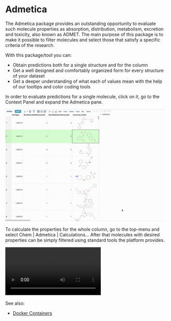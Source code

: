 # Admetica

The Admetica package provides an outstanding opportunity to evaluate such molecule properties as absorption, distribution, metabolism, excretion and toxicity, also known as ADMET. The main purpose of this package is to make it possible to filter molecules and select those that satisfy a specific criteria of the research.
 
With this package/tool you can:
* Obtain predictions both for a single structure and for the column
* Get a well designed and comfortably organized form for every structure of your dataset
* Get a deeper understanding of what each of values mean with the help of our tooltips and color coding tools

In order to evaluate predictions for a single molecule, click on it, go to the Context Panel and expand the Admetica pane.

![Predictions for a single molecule](../Admetica/vendor/admetica-cell.gif)

To calculate the properties for the whole column, go to the top-menu and select Chem | Admetica | Calculations… After that molecules with desired properties can be simply filtered using standard tools the platform provides. 

![Predictions for the molecule column](../Admetica/vendor/admetica-column.mov)

See also: 
* [Docker Containers](https://datagrok.ai/help/develop/how-to/docker_containers)